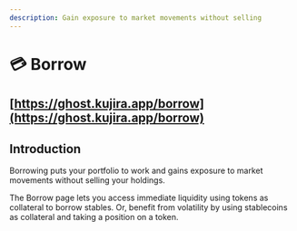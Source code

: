 ```yaml
---
description: Gain exposure to market movements without selling
---
```


# 💳 Borrow

## [https://ghost.kujira.app/borrow](https://ghost.kujira.app/borrow)

## Introduction

Borrowing puts your portfolio to work and gains exposure to market movements without selling your holdings.&#x20;

The Borrow page lets you access immediate liquidity using tokens as collateral to borrow stables. Or, benefit from volatility by using stablecoins as collateral and taking a position on a token.&#x20;

